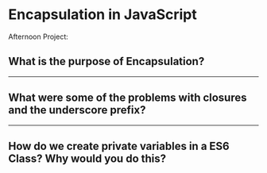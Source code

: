 # Encapsulation in JavaScript

Afternoon Project:

## What is the purpose of Encapsulation?

---

## What were some of the problems with closures and the underscore prefix?

---

## How do we create private variables in a ES6 Class? Why would you do this?
